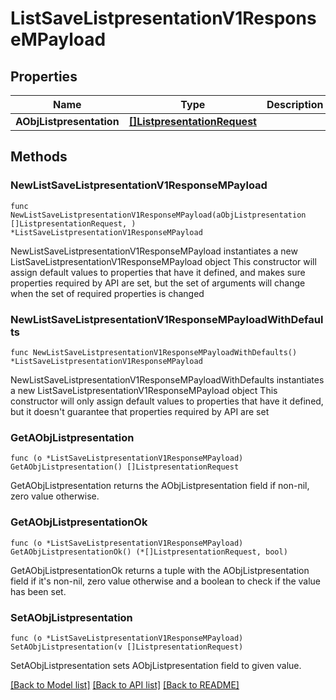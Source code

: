 # ListSaveListpresentationV1ResponseMPayload

## Properties

Name | Type | Description | Notes
------------ | ------------- | ------------- | -------------
**AObjListpresentation** | [**[]ListpresentationRequest**](ListpresentationRequest.md) |  | 

## Methods

### NewListSaveListpresentationV1ResponseMPayload

`func NewListSaveListpresentationV1ResponseMPayload(aObjListpresentation []ListpresentationRequest, ) *ListSaveListpresentationV1ResponseMPayload`

NewListSaveListpresentationV1ResponseMPayload instantiates a new ListSaveListpresentationV1ResponseMPayload object
This constructor will assign default values to properties that have it defined,
and makes sure properties required by API are set, but the set of arguments
will change when the set of required properties is changed

### NewListSaveListpresentationV1ResponseMPayloadWithDefaults

`func NewListSaveListpresentationV1ResponseMPayloadWithDefaults() *ListSaveListpresentationV1ResponseMPayload`

NewListSaveListpresentationV1ResponseMPayloadWithDefaults instantiates a new ListSaveListpresentationV1ResponseMPayload object
This constructor will only assign default values to properties that have it defined,
but it doesn't guarantee that properties required by API are set

### GetAObjListpresentation

`func (o *ListSaveListpresentationV1ResponseMPayload) GetAObjListpresentation() []ListpresentationRequest`

GetAObjListpresentation returns the AObjListpresentation field if non-nil, zero value otherwise.

### GetAObjListpresentationOk

`func (o *ListSaveListpresentationV1ResponseMPayload) GetAObjListpresentationOk() (*[]ListpresentationRequest, bool)`

GetAObjListpresentationOk returns a tuple with the AObjListpresentation field if it's non-nil, zero value otherwise
and a boolean to check if the value has been set.

### SetAObjListpresentation

`func (o *ListSaveListpresentationV1ResponseMPayload) SetAObjListpresentation(v []ListpresentationRequest)`

SetAObjListpresentation sets AObjListpresentation field to given value.



[[Back to Model list]](../README.md#documentation-for-models) [[Back to API list]](../README.md#documentation-for-api-endpoints) [[Back to README]](../README.md)


